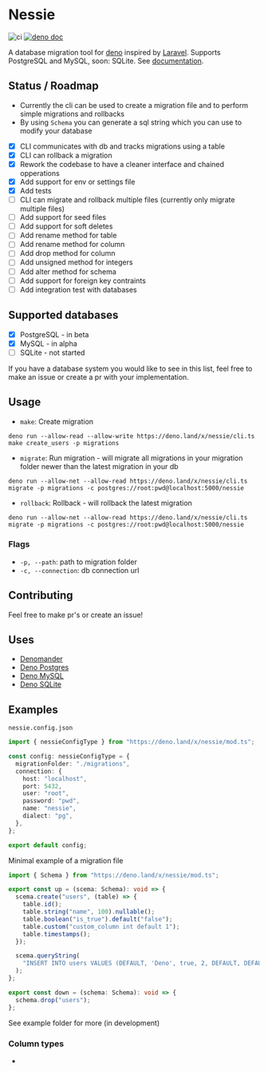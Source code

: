 # Nessie

![ci](https://github.com/halvardssm/deno-nessie/workflows/ci/badge.svg)
[![deno doc](https://doc.deno.land/badge.svg)](https://doc.deno.land/https/deno.land/x/nessie/mod.ts)

A database migration tool for [deno](https://deno.land) inspired by [Laravel](https://github.com/laravel/laravel). Supports PostgreSQL and  MySQL, soon: SQLite. See [documentation](https://doc.deno.land/https/deno.land/x/nessie/mod.ts).

## Status / Roadmap

* Currently the cli can be used to create a migration file and to perform simple migrations and rollbacks
* By using `Schema` you can generate a sql string which you can use to modify your database

* [x] CLI communicates with db and tracks migrations using a table
* [x] CLI can rollback a migration
* [x] Rework the codebase to have a cleaner interface and chained opperations
* [x] Add support for env or settings file
* [x] Add tests
* [ ] CLI can migrate and rollback multiple files (currently only migrate multiple files)
* [ ] Add support for seed files
* [ ] Add support for soft deletes
* [ ] Add rename method for table
* [ ] Add rename method for column
* [ ] Add drop method for column
* [ ] Add unsigned method for integers
* [ ] Add alter method for schema
* [ ] Add support for foreign key contraints
* [ ] Add integration test with databases

## Supported databases

* [x] PostgreSQL - in beta
* [x] MySQL - in alpha
* [ ] SQLite - not started

If you have a database system you would like to see in this list, feel free to make an issue or create a pr with your implementation.

## Usage

* `make`: Create migration

```deno run --allow-read --allow-write https://deno.land/x/nessie/cli.ts make create_users -p migrations```

* `migrate`: Run migration - will migrate all migrations in your migration folder newer than the latest migration in your db

```deno run --allow-net --allow-read https://deno.land/x/nessie/cli.ts migrate -p migrations -c postgres://root:pwd@localhost:5000/nessie```

* `rollback`: Rollback - will rollback the latest migration

```deno run --allow-net --allow-read https://deno.land/x/nessie/cli.ts migrate -p migrations -c postgres://root:pwd@localhost:5000/nessie```

### Flags

* `-p, --path`: path to migration folder
* `-c, --connection`: db connection url

## Contributing

Feel free to make pr's or create an issue!

## Uses

* [Denomander](https://deno.land/x/denomander/)
* [Deno Postgres](https://deno.land/x/postgres/)
* [Deno MySQL](https://deno.land/x/mysql/)
* [Deno SQLite](https://deno.land/x/sqlite/)

## Examples

`nessie.config.json`

```ts
import { nessieConfigType } from "https://deno.land/x/nessie/mod.ts";

const config: nessieConfigType = {
  migrationFolder: "./migrations",
  connection: {
    host: "localhost",
    port: 5432,
    user: "root",
    password: "pwd",
    name: "nessie",
    dialect: "pg",
  },
};

export default config;
```

Minimal example of a migration file

```ts
import { Schema } from "https://deno.land/x/nessie/mod.ts";

export const up = (scema: Schema): void => {
  scema.create("users", (table) => {
    table.id();
    table.string("name", 100).nullable();
    table.boolean("is_true").default("false");
    table.custom("custom_column int default 1");
    table.timestamps();
  });

  scema.queryString(
    "INSERT INTO users VALUES (DEFAULT, 'Deno', true, 2, DEFAULT, DEFAULT);",
  );
};

export const down = (schema: Schema): void => {
  schema.drop("users");
};
```

See example folder for more (in development)

### Column types
* 
